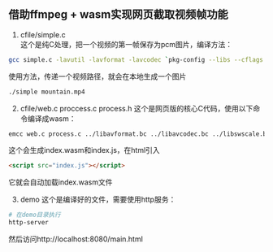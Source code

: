 ## 借助ffmpeg + wasm实现网页截取视频帧功能

1. cfile/simple.c  
这个是纯C处理，把一个视频的第一帧保存为pcm图片，编译方法：
```bash
gcc simple.c -lavutil -lavformat -lavcodec `pkg-config --libs --cflags libavutil` `pkg-config --libs --cflags libavformat` `pkg-config --libs --cflags libavcodec` `pkg-config --libs --cflags libswscale` -o simple
```
使用方法，传递一个视频路径，就会在本地生成一个图片
```bash
./simple mountain.mp4
```
2. cfile/web.c proccess.c process.h
这个是网页版的核心C代码，使用以下命令编译成wasm：
```bash
emcc web.c process.c ../libavformat.bc ../libavcodec.bc ../libswscale.bc ../libswresample.bc ../libavutil.bc -Os -s WASM=1 -o index.html -s EXTRA_EXPORTED_RUNTIME_METHODS='["ccall", "cwrap"]' -s ALLOW_MEMORY_GROWTH=1 -s TOTAL_MEMORY=167772160
```
这个会生成index.wasm和index.js，在html引入
```html
<script src="index.js"></script>
```
它就会自动加载index.wasm文件

3. demo
这个是编译好的文件，需要使用http服务：
```bash
# 在demo目录执行
http-server
```
然后访问http://localhost:8080/main.html
